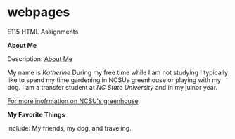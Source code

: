# webpages
E115 HTML Assignments
<head> <strong> About Me </strong>
	


	
 <body>
  <p><p style=“color: #ff00ff; font-family: Arial;”> Description: <ins> About Me </ins>
  <p> My name is <em> Katherine </em> During my free time while I am not studying I typically like to spend my time gardening in NCSUs greenhouse or playing with my dog. I am a transfer student at <em> NC State University </em> and in my juinor year.

<a href = “https://phytotron.ncsu.edu/greenhouses/”> For more inofrmation on NCSU's greenhouse </a>	  
	  
 <head> <strong> My Favorite Things </strong> <p> include: My friends, my dog, and traveling. 
	
	
 
